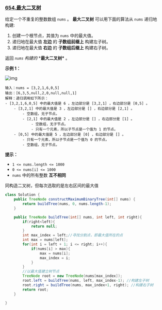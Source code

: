 ### [654.最大二叉树](https://leetcode.cn/problems/maximum-binary-tree/)

给定一个不重复的整数数组 `nums` 。 **最大二叉树** 可以用下面的算法从 `nums` 递归地构建:

1. 创建一个根节点，其值为 `nums` 中的最大值。
2. 递归地在最大值 **左边** 的 **子数组前缀上** 构建左子树。
3. 递归地在最大值 **右边** 的 **子数组后缀上** 构建右子树。

返回 *`nums` 构建的* ***最大二叉树\*** 。

**示例 1：**

![img](https://assets.leetcode.com/uploads/2020/12/24/tree1.jpg)

```
输入：nums = [3,2,1,6,0,5]
输出：[6,3,5,null,2,0,null,null,1]
解释：递归调用如下所示：
- [3,2,1,6,0,5] 中的最大值是 6 ，左边部分是 [3,2,1] ，右边部分是 [0,5] 。
    - [3,2,1] 中的最大值是 3 ，左边部分是 [] ，右边部分是 [2,1] 。
        - 空数组，无子节点。
        - [2,1] 中的最大值是 2 ，左边部分是 [] ，右边部分是 [1] 。
            - 空数组，无子节点。
            - 只有一个元素，所以子节点是一个值为 1 的节点。
    - [0,5] 中的最大值是 5 ，左边部分是 [0] ，右边部分是 [] 。
        - 只有一个元素，所以子节点是一个值为 0 的节点。
        - 空数组，无子节点。
```

**提示：**

- `1 <= nums.length <= 1000`
- `0 <= nums[i] <= 1000`
- `nums` 中的所有整数 **互不相同**



同构造二叉树，但每次选取的是左右区间的最大值

```java
class Solution {
    public TreeNode constructMaximumBinaryTree(int[] nums) {
        return buildTree(nums, 0, nums.length-1);
    }

    public TreeNode buildTree(int[] nums, int left, int right){
        if(right<left){
            return null;
        }
        int max_index = left;//寻找分割点，即最大值所在的点
        int max = nums[left];
        for(int i = left + 1; i <= right; i++){
            if(nums[i] > max){
                max = nums[i];
                max_index = i;
            }
        }
        //以最大值建立树节点
        TreeNode root = new TreeNode(nums[max_index]);
        root.left = buildTree(nums, left, max_index-1); //构建左子树
        root.right = buildTree(nums, max_index+1, right); //构建右子树
        return root;
    }

}
```







